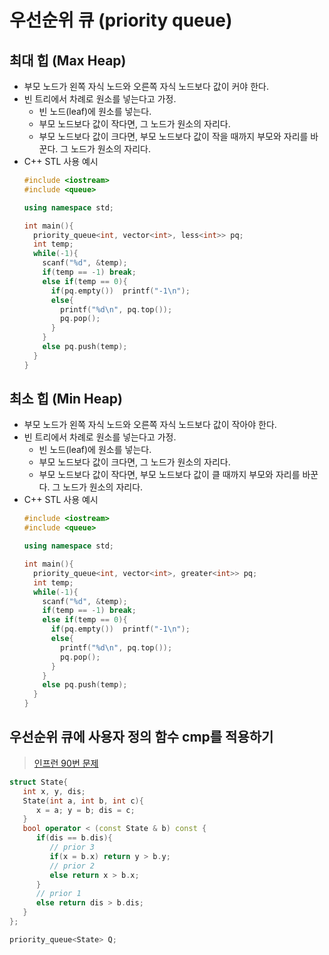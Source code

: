 # 우선순위 큐 (priority queue)
## 최대 힙 (Max Heap)
* 부모 노드가 왼쪽 자식 노드와 오른쪽 자식 노드보다 값이 커야 한다.
* 빈 트리에서 차례로 원소를 넣는다고 가정.
  * 빈 노드(leaf)에 원소를 넣는다.
  * 부모 노드보다 값이 작다면, 그 노드가 원소의 자리다.
  * 부모 노드보다 값이 크다면, 부모 노드보다 값이 작을 때까지 부모와 자리를 바꾼다. 그 노드가 원소의 자리다.
* C++ STL 사용 예시
  ```cpp
  #include <iostream>
  #include <queue>

  using namespace std;

  int main(){
    priority_queue<int, vector<int>, less<int>> pq;
    int temp;
    while(-1){
      scanf("%d", &temp);
      if(temp == -1) break;
      else if(temp == 0){
        if(pq.empty())	printf("-1\n");
        else{
          printf("%d\n", pq.top());
          pq.pop();	
        }
      }
      else pq.push(temp);
    }
  }
  ```
## 최소 힙 (Min Heap)
* 부모 노드가 왼쪽 자식 노드와 오른쪽 자식 노드보다 값이 작아야 한다.
* 빈 트리에서 차례로 원소를 넣는다고 가정.
  * 빈 노드(leaf)에 원소를 넣는다.
  * 부모 노드보다 값이 크다면, 그 노드가 원소의 자리다.
  * 부모 노드보다 값이 작다면, 부모 노드보다 값이 클 때까지 부모와 자리를 바꾼다. 그 노드가 원소의 자리다.
* C++ STL 사용 예시
  ```cpp
  #include <iostream>
  #include <queue>

  using namespace std;

  int main(){
    priority_queue<int, vector<int>, greater<int>> pq;
    int temp;
    while(-1){
      scanf("%d", &temp);
      if(temp == -1) break;
      else if(temp == 0){
        if(pq.empty())	printf("-1\n");
        else{
          printf("%d\n", pq.top());
          pq.pop();	
        }
      }
      else pq.push(temp);
    }
  }
  ```
  
## 우선순위 큐에 사용자 정의 함수 cmp를 적용하기
> [인프런 90번 문제](https://github.com/96glory/Algorithm/blob/master/inflearn/90.cpp)
```cpp
struct State{
   int x, y, dis;
   State(int a, int b, int c){
      x = a; y = b; dis = c;
   }
   bool operator < (const State & b) const {
      if(dis == b.dis){
         // prior 3
         if(x = b.x) return y > b.y;
         // prior 2
         else return x > b.x;
      }
      // prior 1
      else return dis > b.dis;
   }
};

priority_queue<State> Q;
```
